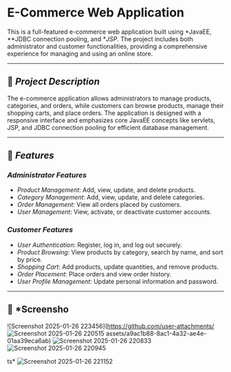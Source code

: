 # E-Commerce Web Application

This is a full-featured e-commerce web application built using *JavaEE, **JDBC connection pooling, and **JSP*. The project includes both administrator and customer functionalities, providing a comprehensive experience for managing and using an online store.

---

## 📝 *Project Description*

The e-commerce application allows administrators to manage products, categories, and orders, while customers can browse products, manage their shopping carts, and place orders. The application is designed with a responsive interface and emphasizes core JavaEE concepts like servlets, JSP, and JDBC connection pooling for efficient database management.

---

## 🚀 *Features*

### *Administrator Features*
- *Product Management*: Add, view, update, and delete products.
- *Category Management*: Add, view, update, and delete categories.
- *Order Management*: View all orders placed by customers.
- *User Management*: View, activate, or deactivate customer accounts.

### *Customer Features*
- *User Authentication*: Register, log in, and log out securely.
- *Product Browsing*: View products by category, search by name, and sort by price.
- *Shopping Cart*: Add products, update quantities, and remove products.
- *Order Placement*: Place orders and view order history.
- *User Profile Management*: Update personal information and password.


---


## 📸 *Screensho
![Screenshot 2025-01-26 223456](https://github.com/user-attachments/
![Screenshot 2025-01-26 220515](https://github.com/user-attachments/assets/812b966f-e4dc-41a9-b702-affb81776f36)
assets/a9ac1b88-8ac1-4a32-ae4e-01aa39eca6ab)
![Screenshot 2025-01-26 220833](https://github.com/user-attachments/assets/0aec8635-5173-49fd-be65-6ceea49e74c2)
![Screenshot 2025-01-26 220945](https://github.com/user-attachments/assets/87abe284-d05d-412d-bacb-478a3b4579a6)

ts*
![Screenshot 2025-01-26 221152](https://github.com/user-attachments/assets/32d7d039-bb88-4ae1-8e38-8105592770e1)
